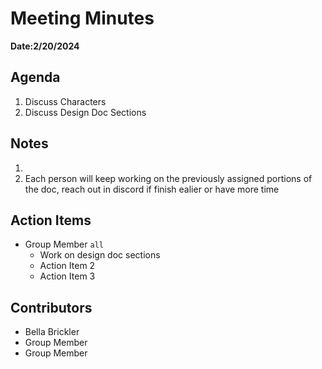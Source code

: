 # Meeting Minutes
**Date:2/20/2024**

## Agenda
1. Discuss Characters
2. Discuss Design Doc Sections

## Notes
1. 
2. Each person will keep working on the previously assigned portions of the doc, reach out in discord if finish ealier or have more time

## Action Items
* Group Member `all`
    * Work on design doc sections
    * Action Item 2
    * Action Item 3

## Contributors
* Bella Brickler
* Group Member
* Group Member